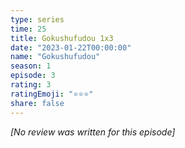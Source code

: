 ```yaml
---
type: series
time: 25
title: Gokushufudou 1x3
date: "2023-01-22T00:00:00"
name: "Gokushufudou"
season: 1
episode: 3
rating: 3
ratingEmoji: "⭐️⭐️⭐️"
share: false
---
```


*[No review was written for this episode]*